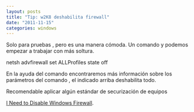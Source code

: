 ```yaml
---
layout: posts
title: "Tip: w2K8 deshabilita firewall"
date: "2011-11-15"
categories: windows
---
```


Solo para pruebas , pero es una manera cómoda. Un comando y podemos empezar a trabajar con más soltura.

netsh advfirewall set ALLProfiles state off

En la ayuda del comando encontraremos más información sobre los parámetros del comando , el indicado arriba deshabilita todo.

Recomendable aplicar algún estándar de securización de equipos

[I Need to Disable Windows Firewall](https://technet.microsoft.com/es-es/library/cc766337(WS.10).aspx).
